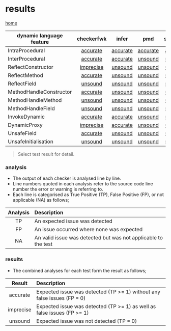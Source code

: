 # results

[home](https://github.com/michaelemery/staticanalysis)

| dynamic language feature | checkerfwk | infer | pmd |  spotbugs |
| --- | :---: | :---: | :---: | :---: |
| IntraProcedural | [accurate](https://github.com/michaelemery/staticanalysis/blob/master/results/checkerframework.md#IntraProcedural) | [accurate](https://github.com/michaelemery/staticanalysis/blob/master/results/infer.md#IntraProcedural) | [accurate](https://github.com/michaelemery/staticanalysis/blob/master/results/pmd.md#IntraProcedural) | [accurate](https://github.com/michaelemery/staticanalysis/blob/master/results/spotbugs.md#IntraProcedural) |
| InterProcedural | [accurate](https://github.com/michaelemery/staticanalysis/blob/master/results/checkerframework.md#InterProcedural) | [accurate](https://github.com/michaelemery/staticanalysis/blob/master/results/infer.md#InterProcedural) | [unsound](https://github.com/michaelemery/staticanalysis/blob/master/results/pmd.md#InterProcedural) | [unsound](https://github.com/michaelemery/staticanalysis/blob/master/results/spotbugs.md#InterProcedural) |
| ReflectConstructor | [imprecise](https://github.com/michaelemery/staticanalysis/blob/master/results/checkerframework.md#ReflectConstructor) | [unsound](https://github.com/michaelemery/staticanalysis/blob/master/results/infer.md#ReflectConstructor) | [unsound](https://github.com/michaelemery/staticanalysis/blob/master/results/pmd.md#ReflectConstructor) | [unsound](https://github.com/michaelemery/staticanalysis/blob/master/results/spotbugs.md#ReflectConstructor) |
| ReflectMethod | [accurate](https://github.com/michaelemery/staticanalysis/blob/master/results/checkerframework.md#ReflectMethod) | [unsound](https://github.com/michaelemery/staticanalysis/blob/master/results/infer.md#ReflectMethod) | [unsound](https://github.com/michaelemery/staticanalysis/blob/master/results/pmd.md#ReflectMethod) | [unsound](https://github.com/michaelemery/staticanalysis/blob/master/results/spotbugs.md#ReflectMethod) |
| ReflectField | [unsound](https://github.com/michaelemery/staticanalysis/blob/master/results/checkerframework.md#ReflectField) | [unsound](https://github.com/michaelemery/staticanalysis/blob/master/results/infer.md#ReflectField) | [unsound](https://github.com/michaelemery/staticanalysis/blob/master/results/pmd.md#ReflectField) | [unsound](https://github.com/michaelemery/staticanalysis/blob/master/results/spotbugs.md#ReflectField) |
| MethodHandleConstructor | [accurate](https://github.com/michaelemery/staticanalysis/blob/master/results/checkerframework.md#MethodHandleConstructor) | [unsound](https://github.com/michaelemery/staticanalysis/blob/master/results/infer.md#MethodHandleConstructor) | [unsound](https://github.com/michaelemery/staticanalysis/blob/master/results/pmd.md#MethodHandleConstructor) | [unsound](https://github.com/michaelemery/staticanalysis/blob/master/results/spotbugs.md#MethodHandleConstructor) |
| MethodHandleMethod | [unsound](https://github.com/michaelemery/staticanalysis/blob/master/results/checkerframework.md#MethodHandleMethod) | [unsound](https://github.com/michaelemery/staticanalysis/blob/master/results/infer.md#MethodHandleMethod) | [unsound](https://github.com/michaelemery/staticanalysis/blob/master/results/pmd.md#MethodHandleMethod) | [unsound](https://github.com/michaelemery/staticanalysis/blob/master/results/spotbugs.md#MethodHandleMethod) |
| MethodHandleField | [unsound](https://github.com/michaelemery/staticanalysis/blob/master/results/checkerframework.md#MethodHandleField) | [unsound](https://github.com/michaelemery/staticanalysis/blob/master/results/infer.md#MethodHandleField) | [unsound](https://github.com/michaelemery/staticanalysis/blob/master/results/pmd.md#MethodHandleField) | [unsound](https://github.com/michaelemery/staticanalysis/blob/master/results/spotbugs.md#MethodHandleField) |
| InvokeDynamic | [accurate](https://github.com/michaelemery/staticanalysis/blob/master/results/checkerframework.md#InvokeDynamic) | [accurate](https://github.com/michaelemery/staticanalysis/blob/master/results/infer.md#InvokeDynamic) | [unsound](https://github.com/michaelemery/staticanalysis/blob/master/results/pmd.md#InvokeDynamic) | [unsound](https://github.com/michaelemery/staticanalysis/blob/master/results/spotbugs.md#MethodHandleField) |
| DynamicProxy | [imprecise](https://github.com/michaelemery/staticanalysis/blob/master/results/checkerframework.md#DynamicProxy) | [accurate](https://github.com/michaelemery/staticanalysis/blob/master/results/infer.md#DynamicProxy) | [unsound](https://github.com/michaelemery/staticanalysis/blob/master/results/pmd.md#DynamicProxy) | [unsound](https://github.com/michaelemery/staticanalysis/blob/master/results/spotbugs.md#DynamicProxy) |
| UnsafeField | [accurate](https://github.com/michaelemery/staticanalysis/blob/master/results/checkerframework.md#UnsafeField) | [unsound](https://github.com/michaelemery/staticanalysis/blob/master/results/infer.md#UnsafeField) | [unsound](https://github.com/michaelemery/staticanalysis/blob/master/results/pmd.md#UnsafeField) | [unsound](https://github.com/michaelemery/staticanalysis/blob/master/results/spotbugs.md#UnsafeField) |
| UnsafeInitialisation | [unsound](https://github.com/michaelemery/staticanalysis/blob/master/results/checkerframework.md#UnsafeInitialisation) | [unsound](https://github.com/michaelemery/staticanalysis/blob/master/results/infer.md#UnsafeInitialisation) | [unsound](https://github.com/michaelemery/staticanalysis/blob/master/results/pmd.md#UnsafeInitialisation) | [unsound](https://github.com/michaelemery/staticanalysis/blob/master/results/spotbugs.md#UnsafeInitialisation) |

> Select test result for detail.

### analysis

* The output of each checker is analysed line by line.
* Line numbers quoted in each analysis refer to the source code line number the error or warning is referring to.
* Each line is categorised as True Positive (TP), False Positive (FP), or not applicable (NA) as follows;

| Analysis | Description |
| :---: | :--- |
| TP | An expected issue was detected |
| FP | An issue occurred where none was expected |
| NA | An valid issue was detected but was not applicable to the test |

### results

* The combined analyses for each test form the result as follows;

| Result | Description |
| :---: | :--- |
| accurate | Expected issue was detected (TP >= 1) without any false issues (FP = 0) |
| imprecise | Expected issue was detected (TP >= 1) as well as false issues (FP >= 1) |
| unsound | Expected issue was not detected (TP = 0)|
